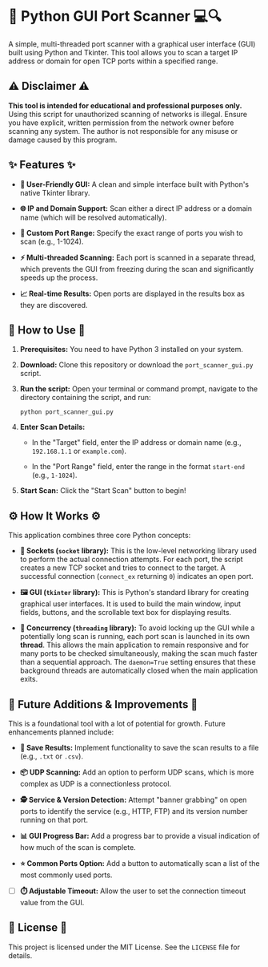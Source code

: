 🐍 Python GUI Port Scanner 💻🔍
===============================

A simple, multi-threaded port scanner with a graphical user interface (GUI) built using Python and Tkinter. This tool allows you to scan a target IP address or domain for open TCP ports within a specified range.

⚠️ Disclaimer ⚠️
----------------

**This tool is intended for educational and professional purposes only.** Using this script for unauthorized scanning of networks is illegal. Ensure you have explicit, written permission from the network owner before scanning any system. The author is not responsible for any misuse or damage caused by this program.

✨ Features ✨
------------

-   **🎨 User-Friendly GUI:** A clean and simple interface built with Python's native Tkinter library.

-   **🌐 IP and Domain Support:** Scan either a direct IP address or a domain name (which will be resolved automatically).

-   **🎯 Custom Port Range:** Specify the exact range of ports you wish to scan (e.g., 1-1024).

-   **⚡ Multi-threaded Scanning:** Each port is scanned in a separate thread, which prevents the GUI from freezing during the scan and significantly speeds up the process.

-   **📈 Real-time Results:** Open ports are displayed in the results box as they are discovered.

🚀 How to Use 🚀
----------------

1.  **Prerequisites:** You need to have Python 3 installed on your system.

2.  **Download:** Clone this repository or download the `port_scanner_gui.py` script.

3.  **Run the script:** Open your terminal or command prompt, navigate to the directory containing the script, and run:

    ```
    python port_scanner_gui.py

    ```

4.  **Enter Scan Details:**

    -   In the "Target" field, enter the IP address or domain name (e.g., `192.168.1.1` or `example.com`).

    -   In the "Port Range" field, enter the range in the format `start-end` (e.g., `1-1024`).

5.  **Start Scan:** Click the "Start Scan" button to begin!

⚙️ How It Works ⚙️
------------------

This application combines three core Python concepts:

-   **🔌 Sockets (`socket` library):** This is the low-level networking library used to perform the actual connection attempts. For each port, the script creates a new TCP socket and tries to connect to the target. A successful connection (`connect_ex` returning `0`) indicates an open port.

-   **🖼️ GUI (`tkinter` library):** This is Python's standard library for creating graphical user interfaces. It is used to build the main window, input fields, buttons, and the scrollable text box for displaying results.

-   **🧵 Concurrency (`threading` library):** To avoid locking up the GUI while a potentially long scan is running, each port scan is launched in its own **thread**. This allows the main application to remain responsive and for many ports to be checked simultaneously, making the scan much faster than a sequential approach. The `daemon=True` setting ensures that these background threads are automatically closed when the main application exits.

🔮 Future Additions & Improvements 🔮
-------------------------------------

This is a foundational tool with a lot of potential for growth. Future enhancements planned include:

-   **💾 Save Results:** Implement functionality to save the scan results to a file (e.g., `.txt` or `.csv`).

-    **📦 UDP Scanning:** Add an option to perform UDP scans, which is more complex as UDP is a connectionless protocol.

-    **🕵️ Service & Version Detection:** Attempt "banner grabbing" on open ports to identify the service (e.g., HTTP, FTP) and its version number running on that port.

-   **📊 GUI Progress Bar:** Add a progress bar to provide a visual indication of how much of the scan is complete.

-   **⭐ Common Ports Option:** Add a button to automatically scan a list of the most commonly used ports.

-   [ ] **⏱️ Adjustable Timeout:** Allow the user to set the connection timeout value from the GUI.

📜 License 📜
-------------

This project is licensed under the MIT License. See the `LICENSE` file for details.